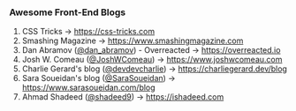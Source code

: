 ### Awesome Front-End Blogs
1. CSS Tricks -> https://css-tricks.com
2. Smashing Magazine -> https://www.smashingmagazine.com
3. Dan Abramov ([@dan_abramov](https://twitter.com/dan_abramov)) - Overreacted -> https://overreacted.io
4. Josh W. Comeau ([@JoshWComeau](https://twitter.com/JoshWComeau)) -> https://www.joshwcomeau.com
5. Charlie Gerard's blog ([@devdevcharlie](https://twitter.com/devdevcharlie)) -> https://charliegerard.dev/blog
6. Sara Soueidan's blog ([@SaraSoueidan](https://twitter.com/sarasoueidan)) -> https://www.sarasoueidan.com/blog
7. Ahmad Shadeed ([@shadeed9](https://twitter.com/shadeed9)) -> https://ishadeed.com
